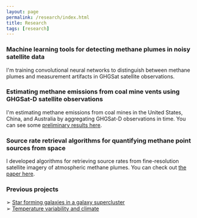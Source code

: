 ```yaml
---
layout: page
permalink: /research/index.html
title: Research
tags: [research]
---
```


### Machine learning tools for detecting methane plumes in noisy satellite data

I'm training convolutional neural networks to distinguish between methane plumes and measurement artifacts in GHGSat satellite observations.

### Estimating methane emissions from coal mine vents using GHGSat-D satellite observations

I'm estimating methane emissions from coal mines in the United States, China, and Australia by aggregating GHGSat-D observations in time. You can see some [preliminary results here](https://www.ghgsat.com/data-products-analytics/analytics/).

### Source rate retrieval algorithms for quantifying methane point sources from space

I developed algorithms for retrieving source rates from fine-resolution satellite imagery of atmospheric methane plumes. You can check out [the paper here](https://doi.org/10.5194/amt-11-5673-2018).

### Previous projects

&#10146; [Star forming galaxies in a galaxy supercluster](http://www.varon.org/research/astro/)<br>
&#10146; [Temperature variability and climate](http://www.varon.org/research/climate/)

<!--
I'm interested in what satellite remote sensing can teach us about planetary atmospheres. 

This topic is on the interface between astrophysics and atmospheric science, the fields of my previous research. In the simplest terms, I am fascinated by the idea that we can learn new (and obscure!) things about a planet, just by looking at it from space.

Satellite instruments have the unique ability to characterize entire planetary atmospheres in a matter of hours or days. As a result, they grant access to an abundance of information about the Earth and other planets that would otherwise be out of reach to us---but only if they can be reliably interpreted. Fortunately (or unfortunately, depending on how you look at it) the scientific value of satellite data is often mostly limited by our powers of interpretation, and there is still a great deal of progress to be made in this regard. 

Interpreting satellite data is an inverse problem; you start with some measurements of a system and attempt to deduce what the state of the system must have been for you to have made those measurements. Often the problem is under-determined; there may not be a unique state that produces your measurements. However, as outlined in Clive D. Rodgers' textbook [<em>Inverse Methods for Atmospheric Sounding</em>](https://books.google.com/books/about/Inverse_Methods_for_Atmospheric_Sounding.html?id=dW-0QgAACAAJ&redir_esc=y), it is possible to determine the most likely state of the system via Bayesian minimization of a cost function. 

When the system under scrutiny is an atmosphere and the measurements come from a satellite, there are two inverse problems that are of special interest to me. The first is the problem of inferring the global distribution of a trace gas from the satellite spectra, in which case the goal is to determine the concentrations of the gas at different locations around the planet, given some knowledge of how light interacts with chemicals in the atmosphere. The second is the problem of constraining emissions of the trace gas, given the map of concentrations produced in the first problem and a chemical transport model. I plan to explore both of these problems in depth during my PhD.
-->
